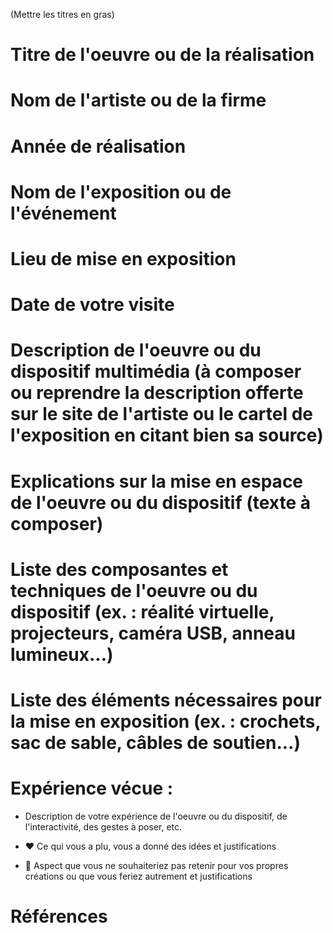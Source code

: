  (Mettre les titres en gras)
 
 # Titre de l'oeuvre ou de la réalisation

 # Nom de l'artiste ou de la firme

 # Année de réalisation

 # Nom de l'exposition ou de l'événement

 # Lieu de mise en exposition

 # Date de votre visite

 # Description de l'oeuvre ou du dispositif multimédia (à composer ou reprendre la description offerte sur le site de l'artiste ou le cartel de l'exposition en citant bien sa source)

 # Explications sur la mise en espace de l'oeuvre ou du dispositif (texte à composer)

 # Liste des composantes et techniques de l'oeuvre ou du dispositif (ex. : réalité virtuelle, projecteurs, caméra USB, anneau lumineux...)

 # Liste des éléments nécessaires pour la mise en exposition (ex. : crochets, sac de sable, câbles de soutien...)

 # Expérience vécue :

 - Description de votre expérience de l'oeuvre ou du dispositif, de l'interactivité, des gestes à poser, etc.

 - ❤️ Ce qui vous a plu, vous a donné des idées et justifications

 - 🤔 Aspect que vous ne souhaiteriez pas retenir pour vos propres créations ou que vous feriez autrement et justifications
 
 # Références
